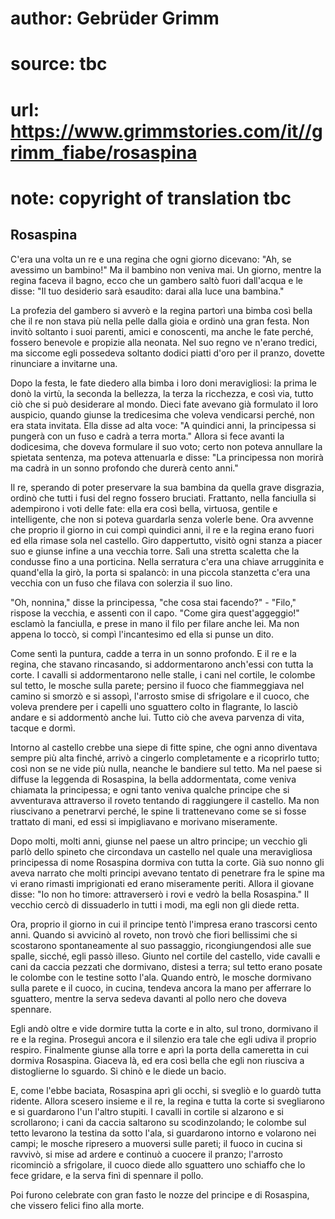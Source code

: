 # author: Gebrüder Grimm
# source: tbc
# url: https://www.grimmstories.com/it//grimm_fiabe/rosaspina
# note: copyright of translation tbc

## Rosaspina 

C'era una volta un re e una regina che ogni giorno dicevano: "Ah, se
avessimo un bambino!" Ma il bambino non veniva mai. Un giorno, mentre
la regina faceva il bagno, ecco che un gambero saltò fuori dall'acqua e
le disse: "Il tuo desiderio sarà esaudito: darai alla luce una
bambina."

La profezia del gambero si avverò e la regina partorì una bimba così
bella che il re non stava più nella pelle dalla gioia e ordinò una gran
festa. Non invitò soltanto i suoi parenti, amici e conoscenti, ma anche
le fate perché‚ fossero benevole e propizie alla neonata. Nel suo regno
ve n'erano tredici, ma siccome egli possedeva soltanto dodici piatti
d'oro per il pranzo, dovette rinunciare a invitarne una.

Dopo la festa, le fate diedero alla bimba i loro doni meravigliosi: la
prima le donò la virtù, la seconda la bellezza, la terza la ricchezza, e
così via, tutto ciò che si può desiderare al mondo. Dieci fate avevano
già formulato il loro auspicio, quando giunse la tredicesima che voleva
vendicarsi perché‚ non era stata invitata. Ella disse ad alta voce: "A
quindici anni, la principessa si pungerà con un fuso e cadrà a terra
morta." Allora si fece avanti la dodicesima, che doveva formulare il
suo voto; certo non poteva annullare la spietata sentenza, ma poteva
attenuarla e disse: "La principessa non morirà ma cadrà in un sonno
profondo che durerà cento anni."

Il re, sperando di poter preservare la sua bambina da quella grave
disgrazia, ordinò che tutti i fusi del regno fossero bruciati.
Frattanto, nella fanciulla si adempirono i voti delle fate: ella era
così bella, virtuosa, gentile e intelligente, che non si poteva
guardarla senza volerle bene. Ora avvenne che proprio il giorno in cui
compì quindici anni, il re e la regina erano fuori ed ella rimase sola
nel castello. Giro dappertutto, visitò ogni stanza a piacer suo e giunse
infine a una vecchia torre. Salì una stretta scaletta che la condusse
fino a una porticina. Nella serratura c'era una chiave arrugginita e
quand'ella la girò, la porta si spalancò: in una piccola stanzetta
c'era una vecchia con un fuso che filava con solerzia il suo lino.

"Oh, nonnina," disse la principessa, "che cosa stai facendo?" -
"Filo," rispose la vecchia, e assentì con il capo. "Come gira
quest'aggeggio!" esclamò la fanciulla, e prese in mano il filo per
filare anche lei. Ma non appena lo toccò, si compì l'incantesimo ed
ella si punse un dito.

Come sentì la puntura, cadde a terra in un sonno profondo. E il re e la
regina, che stavano rincasando, si addormentarono anch'essi con tutta
la corte. I cavalli si addormentarono nelle stalle, i cani nel cortile,
le colombe sul tetto, le mosche sulla parete; persino il fuoco che
fiammeggiava nel camino si smorzò e si assopì, l'arrosto smise di
sfrigolare e il cuoco, che voleva prendere per i capelli uno sguattero
colto in flagrante, lo lasciò andare e si addormentò anche lui. Tutto
ciò che aveva parvenza di vita, tacque e dormì.

Intorno al castello crebbe una siepe di fitte spine, che ogni anno
diventava sempre più alta finché‚ arrivò a cingerlo completamente e a
ricoprirlo tutto; così non se ne vide più nulla, neanche le bandiere sul
tetto. Ma nel paese si diffuse la leggenda di Rosaspina, la bella
addormentata, come veniva chiamata la principessa; e ogni tanto veniva
qualche principe che si avventurava attraverso il roveto tentando di
raggiungere il castello. Ma non riuscivano a penetrarvi perché‚ le spine
li trattenevano come se si fosse trattato di mani, ed essi si
impigliavano e morivano miseramente.

Dopo molti, molti anni, giunse nel paese un altro principe; un vecchio
gli parlò dello spineto che circondava un castello nel quale una
meravigliosa principessa di nome Rosaspina dormiva con tutta la corte.
Già suo nonno gli aveva narrato che molti principi avevano tentato di
penetrare fra le spine ma vi erano rimasti imprigionati ed erano
miseramente periti. Allora il giovane disse: "Io non ho timore:
attraverserò i rovi e vedrò la bella Rosaspina." Il vecchio cercò di
dissuaderlo in tutti i modi, ma egli non gli diede retta.

Ora, proprio il giorno in cui il principe tentò l'impresa erano
trascorsi cento anni. Quando si avvicinò al roveto, non trovò che fiori
bellissimi che si scostarono spontaneamente al suo passaggio,
ricongiungendosi alle sue spalle, sicché‚ egli passò illeso. Giunto nel
cortile del castello, vide cavalli e cani da caccia pezzati che
dormivano, distesi a terra; sul tetto erano posate le colombe con le
testine sotto l'ala. Quando entrò, le mosche dormivano sulla parete e
il cuoco, in cucina, tendeva ancora la mano per afferrare lo sguattero,
mentre la serva sedeva davanti al pollo nero che doveva spennare.

Egli andò oltre e vide dormire tutta la corte e in alto, sul trono,
dormivano il re e la regina. Proseguì ancora e il silenzio era tale che
egli udiva il proprio respiro. Finalmente giunse alla torre e aprì la
porta della cameretta in cui dormiva Rosaspina. Giaceva là, ed era così
bella che egli non riusciva a distoglierne lo sguardo. Si chinò e le
diede un bacio.

E, come l'ebbe baciata, Rosaspina aprì gli occhi, si svegliò e lo
guardò tutta ridente. Allora scesero insieme e il re, la regina e tutta
la corte si svegliarono e si guardarono l'un l'altro stupiti. I
cavalli in cortile si alzarono e si scrollarono; i cani da caccia
saltarono su scodinzolando; le colombe sul tetto levarono la testina da
sotto l'ala, si guardarono intorno e volarono nei campi; le mosche
ripresero a muoversi sulle pareti; il fuoco in cucina si ravvivò, si
mise ad ardere e continuò a cuocere il pranzo; l'arrosto ricominciò a
sfrigolare, il cuoco diede allo sguattero uno schiaffo che lo fece
gridare, e la serva finì di spennare il pollo.

Poi furono celebrate con gran fasto le nozze del principe e di
Rosaspina, che vissero felici fino alla morte.
